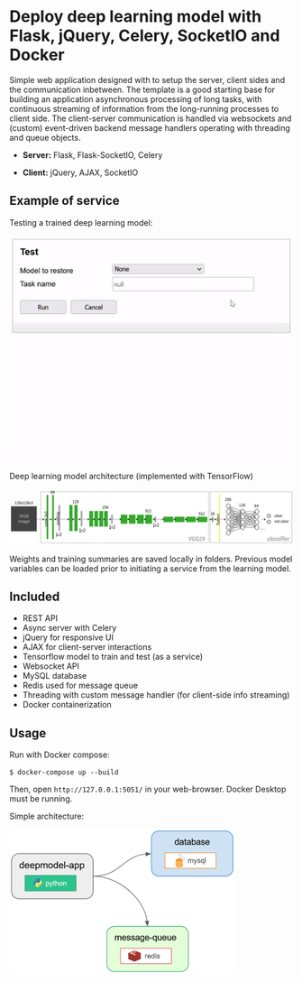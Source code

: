 # Deploy deep learning model with Flask, jQuery, Celery, SocketIO and Docker

Simple web application designed with to setup the server, client sides and the communication inbetween. 
The template is a good starting base for building an application asynchronous processing of long tasks,
with continuous streaming of information from the long-running processes to client side. The client-server
communication is handled via websockets and (custom) event-driven backend message handlers operating
with threading and queue objects.

* **Server:** Flask, Flask-SocketIO, Celery

* **Client:** jQuery, AJAX, SocketIO

## Example of service

Testing a trained deep learning model:

![DeepModel UI](./figures/deepmodel-ui.gif)

Deep learning model architecture (implemented with TensorFlow)

![Model architecture](./figures/model-architecture.PNG)

Weights and training summaries are saved locally in folders. Previous model variables can be loaded prior
to initiating a service from the learning model.

## Included

* REST API
* Async server with Celery
* jQuery for responsive UI
* AJAX for client-server interactions
* Tensorflow model to train and test (as a service)
* Websocket API
* MySQL database
* Redis used for message queue
* Threading with custom message handler (for client-side info streaming)
* Docker containerization

## Usage

Run with Docker compose:
```
$ docker-compose up --build
```
Then, open `http://127.0.0.1:5051/` in your web-browser. Docker Desktop must be running.

Simple architecture:

![Containers](./figures/docker-containers2.png)